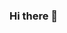 ### Hi there 👋

<!--
**Neuza1212/Neuza1212** is a ✨ _special_ ✨ repository because its `README.md` (this file) appears on your GitHub profile.

Here are some ideas to get you started:

- 🔭 Atualmente estou estudando HTML e CSS.
👩‍🎓 Aluna do Curso Manutenção e Suporte em Informátia.
📧 Email para contato: neuza.vitorino.souza@escola.pr.gov.br
💻 estou trabalhando e um projeto de HTML.
![](https://media.tenor.com/N_zIUbHx0QcAAAAM/happy-saturday-morning.gif)
